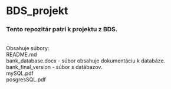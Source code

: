 # BDS_projekt

### Tento repozitár patrí k projektu z BDS. <br />
<br />
Obsahuje súbory: <br />
README.md <br />
bank_database.docx - súbor obsahuje dokumentáciu k databáze.<br />
bank_final_version - súbor s datábazov. <br />
mySQL.pdf <br />
posgresSQL.pdf <br />
